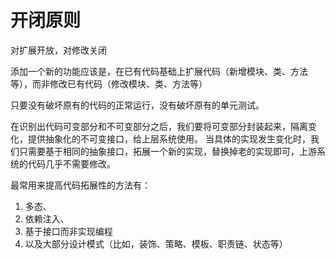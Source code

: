 # 开闭原则



对扩展开放，对修改关闭



添加一个新的功能应该是，在已有代码基础上扩展代码（新增模块、类、方法等），而非修改已有代码（修改模块、类、方法等）



只要没有破坏原有的代码的正常运行，没有破坏原有的单元测试。



在识别出代码可变部分和不可变部分之后，我们要将可变部分封装起来，隔离变化，提供抽象化的不可变接口，给上层系统使用。
当具体的实现发生变化时，我们只需要基于相同的抽象接口，拓展一个新的实现，替换掉老的实现即可，上游系统的代码几乎不需要修改。



最常用来提高代码拓展性的方法有：

1. 多态、
2. 依赖注入、
3. 基于接口而非实现编程
4. 以及大部分设计模式（比如，装饰、策略、模板、职责链、状态等）

